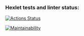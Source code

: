 ### Hexlet tests and linter status:

[![Actions Status](https://github.com/mickrubashkin/php-project-lvl1/actions/workflows/hexlet-check.yml/badge.svg)](https://github.com/mickrubashkin/php-project-lvl1/actions)

[![Maintainability](https://api.codeclimate.com/v1/badges/dbf3774b5da4ddb44c83/maintainability)](https://codeclimate.com/github/mickrubashkin/php-project-lvl1/maintainability)
